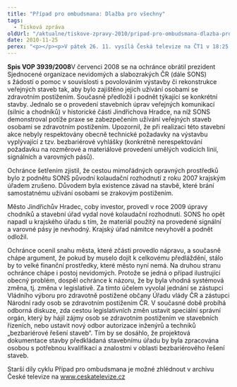```yaml
---
title: "Případ pro ombudsmana: Dlažba pro všechny"
tags:
  - Tisková zpráva
oldUrl: "/aktualne/tiskove-zpravy-2010/pripad-pro-ombudsmana-dlazba-pro-vsechny"
date: 2010-11-25
perex: "<p></p><p>V pátek 26. 11. vysílá Česká televize na ČT1 v 18:25 třináctý díl cyklu Případ pro ombudsmana (repríze v pondělí 29. 11. ve 12:25 na ČT2). Díl nazvaný Dlažba pro všechny se týká veřejných staveb, jejichž výstavba či rekonstrukce je povolována bez toho, aby splňovaly podmínky pro přístupnost osobám se zdravotním postižením. </p>"
---
```


<!-- imported from the old website -->

<p><strong>Spis VOP 3939/2008</strong>V červenci 2008 se na ochránce obrátil prezident Sjednocené organizace nevidomých a slabozrakých ČR (dále SONS) s žádostí o pomoc v souvislosti s povolováním výstavby či rekonstrukce veřejných staveb tak, aby bylo zajištěno jejich užívání osobami se zdravotním postižením. Současně předložil i podnět týkající se konkrétní stavby. Jednalo se o provedení stavebních úprav veřejných komunikací (silnic a chodníků) v historické části Jindřichova Hradce, na níž SONS demonstroval potíže praxe se zabezpečením užívání veřejných staveb osobami se zdravotním postižením. Upozornil, že při realizaci této stavební akce nebyly respektovány obecně technické požadavky na výstavbu vyplývající z tzv. bezbariérové vyhlášky (konkrétně nerespektování požadavku na rozměrové a materiálové provedení umělých vodících linií, signálních a varovných pásů).</p><p>Ochránce šetřením zjistil, že cestou mimořádných opravných prostředků bylo z podnětu SONS původní kolaudační rozhodnutí z roku 2007 krajským úřadem zrušeno. Důvodem byla existence závad na stavbě, které brání samostatnému užívání osobami se zrakovým postižením. </p><p>Město Jindřichův Hradec, coby investor, provedl v roce 2009 úpravy chodníků a stavební úřad vydal nové kolaudační rozhodnutí. SONS ho opět napadl u krajského úřadu s tím, že materiál použitý na provedené signální a varovné pásy je nevhodný. Krajský úřad námitce nevyhověl a podnět odložil.</p><p>Ochránce ocenil snahu města, které zčásti provedlo nápravu, a současně chápe argument, že pokud by muselo dojít k celkovému předláždění, stálo by to velké finanční prostředky, které město nyní nemá. Na druhou stranu ochránce chápe i postoj nevidomých. Protože se jedná o případ ilustrující obecný problém, dospěl ochránce k názoru, že by byla vhodná systémová změna, tj. změna v legislativě. Za tímto účelem vyvolal jednání se zástupci Vládního výboru pro zdravotně postižené občany Úřadu vlády ČR a zástupci Národní rady osob se zdravotním postižením ČR. V současné době probíhá odborná diskuze, zda cestou legislativních změn ustavit speciální správní orgán, který by hájil zájmy osob se zdravotním postižením ve stavebních řízeních, nebo ustavit nový odbor autorizace inženýrů a techniků „bezbariérové řešení staveb“. Tím by se dosáhlo, že projektová dokumentace stavby předkládaná stavebnímu úřadu by byla zpracována osobou s potřebnou kvalifikací a znalostmi v oblasti bezbariérového řešení staveb.</p><p>Starší díly cyklu Případ pro ombudsmana je možné zhlédnout v archivu České televize na <a title="Otevření do nového okna" href="http://www.ceskatelevize.cz/" target="_blank">www.ceskatelevize.cz</a>  </p><p></p><p></p>
